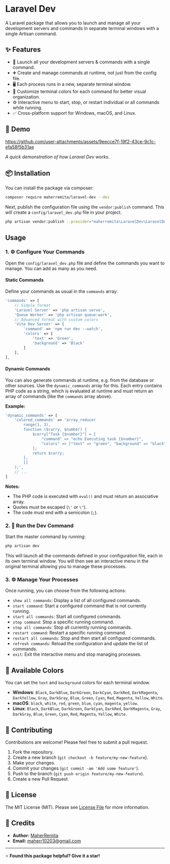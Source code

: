 # Laravel Dev

A Laravel package that allows you to launch and manage all your development servers and commands in separate terminal windows with a single Artisan command.

## ✨ Features

-   🚀 Launch all your development servers & commands with a single command.
-   ➕ Create and manage commands at runtime, not just from the config file.
-   🖥️ Each process runs in a new, separate terminal window.
-   🎨 Customize terminal colors for each command for better visual organization.
-   ⚙️ Interactive menu to start, stop, or restart individual or all commands while running.
-   ✅ Cross-platform support for Windows, macOS, and Linux.

## 🚀 Demo

https://github.com/user-attachments/assets/9eecce7f-19f2-43ce-9c1c-efa58f5b31ae

*A quick demonstration of how Laravel Dev works.*

## 📦 Installation

You can install the package via composer:

```bash
composer require maherremita/laravel-dev --dev
```

Next, publish the configuration file using the `vendor:publish` command. This will create a `config/laravel_dev.php` file in your project.

```bash
php artisan vendor:publish --provider="maherremita\LaravelDev\LaravelDevServiceProvider" --tag="config"
```

## Usage

### 1. ⚙️ Configure Your Commands



Open the `config/laravel_dev.php` file and define the commands you want to manage. You can add as many as you need.

#### Static Commands

Define your commands as usual in the `commands` array:

```php
'commands' => [
    // Simple format
    'Laravel Server' => 'php artisan serve',
    'Queue Worker' => 'php artisan queue:work',
    // Advanced format with custom colors
    'Vite Dev Server' => [
        'command' => 'npm run dev --watch',
        'colors' => [
            'text' => 'Green',
            'background' => 'Black'
        ]
    ],
],
```

#### Dynamic Commands

You can also generate commands at runtime, e.g. from the database or other sources. Use the `dynamic_commands` array for this. Each entry contains PHP code as a string, which is evaluated at runtime and must return an array of commands (like the `commands` array above).

**Example:**

```php
'dynamic_commands' => [
    'colored_commands' => 'array_reduce(
        range(1, 3),
        function ($carry, $number) {
            $carry["Task {$number}"] = [
                "command" => "echo Executing task {$number}",
                "colors" => ["text" => "green", "background" => "black"]
            ];
            return $carry;
        },
        []
    );',
    // ...
]
```

**Notes:**
- The PHP code is executed with `eval()` and must return an associative array.
- Quotes must be escaped (`\'` or `\"`).
- The code must end with a semicolon (`;`).


### 2. 🚀 Run the Dev Command

Start the master command by running:

```bash
php artisan dev
```

This will launch all the commands defined in your configuration file, each in its own terminal window. You will then see an interactive menu in the original terminal allowing you to manage these processes.

### 3. ⚙️ Manage Your Processes

Once running, you can choose from the following actions:
-   `show all commands`: Display a list of all configured commands.
-   `start command`: Start a configured command that is not currently running.
-   `start all commands`: Start all configured commands.
-   `stop command`: Stop a specific running command.
-   `stop all commands`: Stop all currently running commands.
-   `restart command`: Restart a specific running command.
-   `restart all commands`: Stop and then start all configured commands.
-   `refresh commands`: Reload the configuration and update the list of commands.
-   `exit`: Exit the interactive menu and stop managing processes.


## 🎨 Available Colors

You can set the `text` and `background` colors for each terminal window.

-   **Windows**: `Black`, `DarkBlue`, `DarkGreen`, `DarkCyan`, `DarkRed`, `DarkMagenta`, `DarkYellow`, `Gray`, `DarkGray`, `Blue`, `Green`, `Cyan`, `Red`, `Magenta`, `Yellow`, `White`.
-   **macOS**: `black`, `white`, `red`, `green`, `blue`, `cyan`, `magenta`, `yellow`.
-   **Linux**: `Black`, `DarkBlue`, `DarkGreen`, `DarkCyan`, `DarkRed`, `DarkMagenta`, `Gray`, `DarkGray`, `Blue`, `Green`, `Cyan`, `Red`, `Magenta`, `Yellow`, `White`.

## 🤝 Contributing

Contributions are welcome! Please feel free to submit a pull request.

1.  Fork the repository.
2.  Create a new branch (`git checkout -b feature/my-new-feature`).
3.  Make your changes.
4.  Commit your changes (`git commit -am 'Add some feature'`).
5.  Push to the branch (`git push origin feature/my-new-feature`).
6.  Create a new Pull Request.

## 📜 License

The MIT License (MIT). Please see [License File](LICENSE) for more information.

## 🙏 Credits

- **Author:** [MaherRemita](https://github.com/MaherRemita)
- **Email:** maherr10203@gmail.com

---

⭐ **Found this package helpful? Give it a star!**